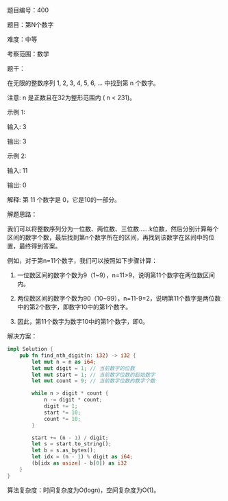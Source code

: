 题目编号：400

题目：第N个数字

难度：中等

考察范围：数学

题干：

在无限的整数序列 1, 2, 3, 4, 5, 6, ... 中找到第 n 个数字。

注意:
n 是正数且在32为整形范围内 ( n < 231)。

示例 1:

输入:
3

输出:
3

示例 2:

输入:
11

输出:
0

解释:
第 11 个数字是 0，它是10的一部分。

解题思路：

我们可以将整数序列分为一位数、两位数、三位数......k位数，然后分别计算每个区间的数字个数，最后找到第n个数字所在的区间，再找到该数字在区间中的位置，最终得到答案。

例如，对于第n=11个数字，我们可以按照如下步骤计算：

1. 一位数区间的数字个数为9（1~9），n=11>9，说明第11个数字在两位数区间内。

2. 两位数区间的数字个数为90（10~99），n=11-9=2，说明第11个数字是两位数中的第2个数字，即数字10中的第1个数字。

3. 因此，第11个数字为数字10中的第1个数字，即0。

解决方案：

```rust
impl Solution {
    pub fn find_nth_digit(n: i32) -> i32 {
        let mut n = n as i64;
        let mut digit = 1; // 当前数字的位数
        let mut start = 1; // 当前数字位数的起始数字
        let mut count = 9; // 当前数字位数的数字个数

        while n > digit * count {
            n -= digit * count;
            digit += 1;
            start *= 10;
            count *= 10;
        }

        start += (n - 1) / digit;
        let s = start.to_string();
        let b = s.as_bytes();
        let idx = (n - 1) % digit as i64;
        (b[idx as usize] - b[0]) as i32
    }
}
```

算法复杂度：时间复杂度为O(logn)，空间复杂度为O(1)。